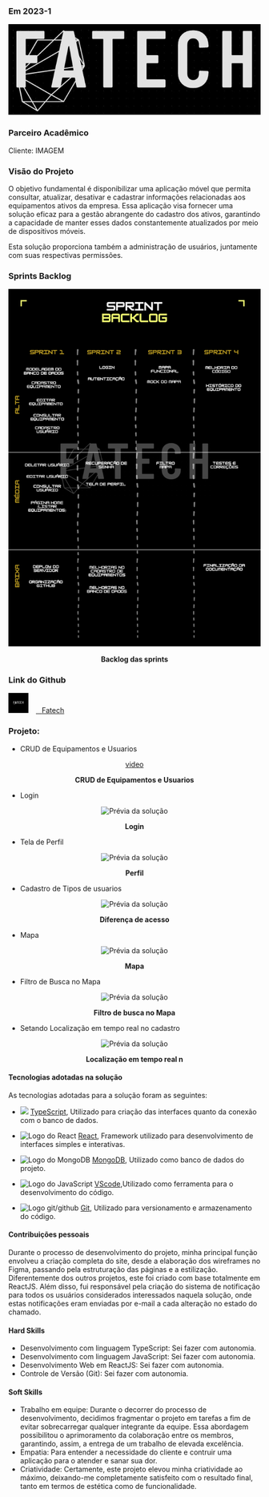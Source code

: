 ### Em 2023-1
![Logo do projeto](/img/logo.jpeg)

### Parceiro Acadêmico

Cliente: IMAGEM

### Visão do Projeto

O objetivo fundamental é disponibilizar uma aplicação móvel que permita consultar, atualizar, desativar e cadastrar informações relacionadas aos equipamentos ativos da empresa. Essa aplicação visa fornecer uma solução eficaz para a gestão abrangente do cadastro dos ativos, garantindo a capacidade de manter esses dados constantemente atualizados por meio de dispositivos móveis.

Esta solução proporciona também a administração de usuários, juntamente com suas respectivas permissões.

### Sprints Backlog

<p align="center">
	<img src="/img/backLog5.png" alt="Backlog das sprints">
	<p align="center"><strong>Backlog das sprints</strong></p>
</p>


### Link do Github
<a href="https://github.com/4-Fatech/API5Semestre" target="_blank"><img src="/img/logoGit.png" alt="Logo do Github" width="40" style="margin: 0px 15px 0px 0px;" /><span>&nbsp;&nbsp;&nbsp;</span><span>Fatech</span></a>

### Projeto:

* CRUD de Equipamentos e Usuarios
<p align="center">
	  <a href="https://www.youtube.com/watch?v=7IwTFC6wEow" target="_blank">video</a>
	<p align="center"><strong>CRUD de Equipamentos e Usuarios</strong></p>
</p>

* Login
<p align="center">
	<img src="https://github.com/dsslleagion/PortifolioADS-Dionisio-Samuel/assets/88494278/78205bb6-7c09-4513-bc64-bd99d83bc205"  alt="Prévia da solução">
	<p align="center"><strong>Login</strong></p>
</p>

* Tela de Perfil
<p align="center">
	<img src="https://github.com/dsslleagion/PortifolioADS-Dionisio-Samuel/assets/88494278/2ff41e74-1f4f-47e4-940d-d5dcd3ccb692"  alt="Prévia da solução">
	<p align="center"><strong>Perfil</strong></p>
</p>

* Cadastro de Tipos de usuarios
<p align="center">
	<img  src="https://github.com/dsslleagion/PortifolioADS-Dionisio-Samuel/assets/88494278/f96c2b50-5f6c-4c10-ac43-475b70624221" alt="Prévia da solução">
	<p align="center"><strong>Diferença de acesso</strong></p>
</p>

* Mapa
<p align="center">
	<img  src="https://github.com/dsslleagion/PortifolioADS-Dionisio-Samuel/assets/88494278/92d52cad-1ae5-4b5f-8831-1ad6b466bf9d" alt="Prévia da solução">
	<p align="center"><strong>Mapa</strong></p>
</p>

* Filtro de Busca no Mapa
<p align="center">
	<img   src="https://github.com/dsslleagion/PortifolioADS-Dionisio-Samuel/assets/88494278/1d7c3f5b-5d80-4ad9-a31e-448a33e1d55f" alt="Prévia da solução">
	<p align="center"><strong>Filtro de busca no Mapa</strong></p>
</p>

* Setando Localização em tempo real no cadastro
<p align="center">
	<img    src="https://github.com/dsslleagion/PortifolioADS-Dionisio-Samuel/assets/88494278/498f2b07-95f6-47b6-9f44-b8425f2b7871" alt="Prévia da solução">
	<p align="center"><strong>Localização em tempo real n</strong></p>
</p>


#### Tecnologias adotadas na solução

As tecnologias adotadas para a solução foram as seguintes:  
* <img src="https://cdn.jsdelivr.net/gh/devicons/devicon/icons/typescript/typescript-original.svg" width="200" /> [TypeScript](https://www.typescriptlang.org/), Utilizado para criação das interfaces quanto da conexão com o banco de dados.
* <img src="https://cdn.jsdelivr.net/gh/devicons/devicon/icons/react/react-original.svg" alt="Logo do React" width="200" /> [React](https://react.dev/), Framework utilizado para desenvolvimento de interfaces simples e interativas.
* <img src="https://camo.githubusercontent.com/a1ef4331694eb076ce159cf4c7c3fe2c19b91a19d718ddf25176fd2a3f1c6b02/68747470733a2f2f736b696c6c69636f6e732e6465762f69636f6e733f693d6d6f6e676f" alt="Logo do MongoDB" width="200" /> [MongoDB](https://www.mongodb.com/pt-br), Utilizado como banco de dados do projeto.

* <img src="https://cdn.jsdelivr.net/gh/devicons/devicon/icons/vscode/vscode-original.svg" alt="Logo do JavaScript" width="200" /> [VScode](https://code.visualstudio.com/),Utilizado como ferramenta para o desenvolvimento do código.
* <img src="https://skillicons.dev/icons?i=git,github" alt="Logo git/github" width="200" /> [Git](https://git-scm.com/doc), Utilizado para versionamento e armazenamento do código.


#### Contribuições pessoais

Durante o processo de desenvolvimento do projeto, minha principal função envolveu a criação completa do site, desde a elaboração dos wireframes no Figma, passando pela estruturação das páginas e a estilização. Diferentemente dos outros projetos, este foi criado com base totalmente em ReactJS. Além disso, fui responsável pela criação do sistema de notificação para todos os usuários considerados interessados naquela solução, onde estas notificações eram enviadas por e-mail a cada alteração no estado do chamado.


#### Hard Skills

* Desenvolvimento com linguagem TypeScript: Sei fazer com autonomia.
* Desenvolvimento com linguagem JavaScript: Sei fazer com autonomia.
* Desenvolvimento Web em  ReactJS: Sei fazer com autonomia.
* Controle de Versão (Git): Sei fazer com autonomia.

#### Soft Skills  

* Trabalho em equipe: Durante o decorrer do processo de desenvolvimento, decidimos fragmentar o projeto em tarefas a fim de evitar sobrecarregar qualquer integrante da equipe. Essa abordagem possibilitou o aprimoramento da colaboração entre os membros, garantindo, assim, a entrega de um trabalho de elevada excelência.
* Empatia: Para entender a necessidade do cliente e contruir uma aplicação para o atender e sanar sua dor.
* Criatividade: Certamente, este projeto elevou minha criatividade ao máximo, deixando-me completamente satisfeito com o resultado final, tanto em termos de estética como de funcionalidade.


##